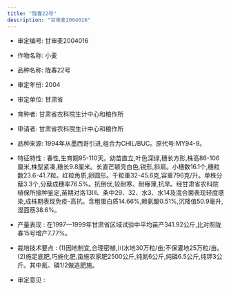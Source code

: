 ```yaml
---
title: "陇春22号"
description: "甘审麦2004016"
---
```

* 审定编号:  甘审麦2004016

*  作物名称:  小麦

*  品种名称:  陇春22号

*  审定年份:  2004

*  审定单位:  甘肃省

* 育种者:  甘肃省农科院生计中心和粮作所

*  申请者:  甘肃省农科院生计中心和粮作所

*  品种来源:  1994年从墨西哥引进,组合为CHIL/BUC。原代号:MY94-9。

*  特征特性 : 
春性,生育期95-110天。幼苗直立,叶色深绿,穗长方形,株高86-106厘米,株型紧凑,穗长9.8厘米。长直芒颖壳白色,锐形,斜肩。小穗数16.1个,穗粒数23.6-41.7粒。红粒角质,卵圆形。千粒重32-45.6克,容重796克/升。单株分蘖3.3个,分蘖成穗率76.5%。抗倒伏,较耐寒、耐瘠薄,抗旱。经甘肃省农科院植保所接种鉴定,苗期对洛13Ⅲ、条中29、32、水3、水14及混合菌表现轻度感染,成株期表现免疫-高抗。含粗蛋白质14.66%,赖氨酸0.51%,沉降值50.9毫升,湿面筋38.6%。
 
*  产量表现 : 
在1997—1999年甘肃省区域试验中平均亩产341.92公斤,比对照陇春15号增产7.77%。

*  栽培技术要点 : 
(1)因地制宜,合理密植,川水地30万粒/亩;不保灌地25万粒/亩。(2)施足底肥,巧施化肥,亩施农家肥2500公斤,纯氮6公斤,纯磷6.5公斤,纯钾3公斤。其中氮、磷1/2做追肥施。

*  审定意见 : 

